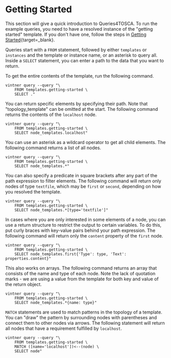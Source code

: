 # Getting Started

This section will give a quick introduction to Queries4TOSCA. To run the example queries, you need to have a resolved instance of the
"getting started" template. If you don't have one, follow the steps in [Getting Started](../getting-started.md){target=_blank}.


Queries start with a `FROM` statement, followed by either `templates` or `instances` and the template or instance name, or an asterisk to query all.
Inside a `SELECT` statement, you can enter a path to the data that you want to return.

To get the entire contents of the template, run the following command.
```shell linenums="1"
vintner query --query "\
    FROM templates.getting-started \
    SELECT ."
```

You can return specific elements by specifying their path. Note that "topology_template" can be omitted at the start.
The following command returns the contents of the `localhost` node.

```shell linenums="1"
vintner query --query "\
    FROM templates.getting-started \
    SELECT node_templates.localhost"
```

You can use an asterisk as a wildcard operator to get all child elements. The following command returns a list of all nodes.

```shell linenums="1"
vintner query --query "\
    FROM templates.getting-started \
    SELECT node_templates.*"
```

You can also specify a predicate in square brackets after any part of the path expression to filter elements.
The following command will return only nodes of type `textfile`, which may be `first` or `second`, depending on how you resolved the template.

```shell linenums="1"
vintner query --query "\
    FROM templates.getting-started \
    SELECT node_templates.*[type='textfile']"
```

In cases where you are only interested in some elements of a node, you can use a return structure to restrict the output
to certain variables. To do this, put curly braces with key-value pairs behind your path expression. 
The following command will return only the `content` property of the `first` node.
```shell linenums="1" 
vintner query --query "\
    FROM templates.getting-started \
    SELECT node_templates.first{'Type': type, 'Text': properties.content}"
```

This also works on arrays. The following command returns an array that consists of the name and type of each node. 
Note the lack of quotation marks - we are using a value from the template for both key and value of the return object.

```shell linenums="1"
vintner query --query "\
    FROM templates.getting-started \
    SELECT node_templates.*{name: type}"
```

`MATCH` statements are used to match patterns in the topology of a template. You can "draw" the pattern by surrounding nodes 
with parentheses and connect them to other nodes via arrows. The following statement will return all nodes that have a requirement fulfilled by `localhost`.

```shell linenums="1"
vintner query --query "\
    FROM templates.getting-started \
    MATCH ([name='localhost'])<--(node) \
    SELECT node"
```
